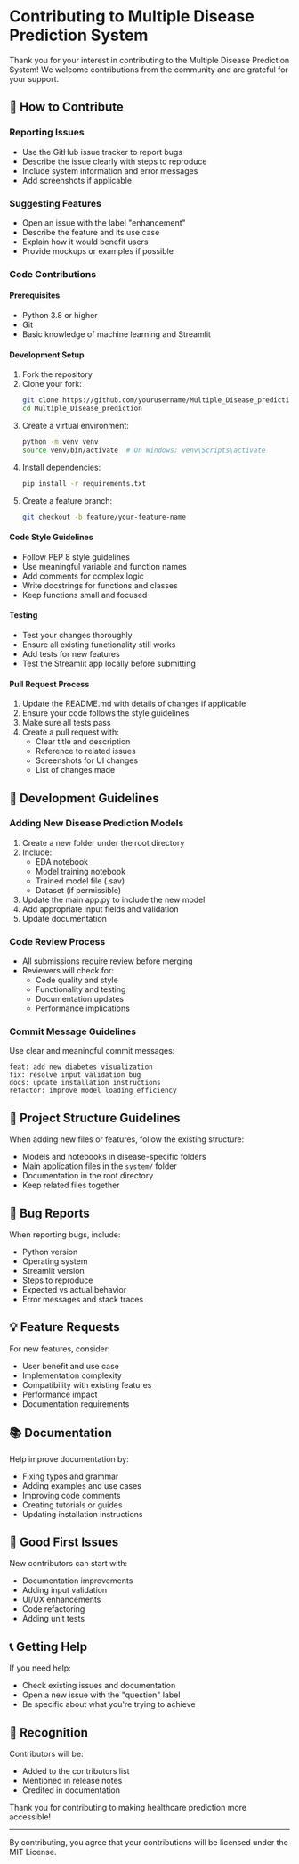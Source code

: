 # Contributing to Multiple Disease Prediction System

Thank you for your interest in contributing to the Multiple Disease Prediction System! We welcome contributions from the community and are grateful for your support.

## 🤝 How to Contribute

### Reporting Issues
- Use the GitHub issue tracker to report bugs
- Describe the issue clearly with steps to reproduce
- Include system information and error messages
- Add screenshots if applicable

### Suggesting Features
- Open an issue with the label "enhancement"
- Describe the feature and its use case
- Explain how it would benefit users
- Provide mockups or examples if possible

### Code Contributions

#### Prerequisites
- Python 3.8 or higher
- Git
- Basic knowledge of machine learning and Streamlit

#### Development Setup
1. Fork the repository
2. Clone your fork:
   ```bash
   git clone https://github.com/yourusername/Multiple_Disease_prediction.git
   cd Multiple_Disease_prediction
   ```
3. Create a virtual environment:
   ```bash
   python -m venv venv
   source venv/bin/activate  # On Windows: venv\Scripts\activate
   ```
4. Install dependencies:
   ```bash
   pip install -r requirements.txt
   ```
5. Create a feature branch:
   ```bash
   git checkout -b feature/your-feature-name
   ```

#### Code Style Guidelines
- Follow PEP 8 style guidelines
- Use meaningful variable and function names
- Add comments for complex logic
- Write docstrings for functions and classes
- Keep functions small and focused

#### Testing
- Test your changes thoroughly
- Ensure all existing functionality still works
- Add tests for new features
- Test the Streamlit app locally before submitting

#### Pull Request Process
1. Update the README.md with details of changes if applicable
2. Ensure your code follows the style guidelines
3. Make sure all tests pass
4. Create a pull request with:
   - Clear title and description
   - Reference to related issues
   - Screenshots for UI changes
   - List of changes made

## 📝 Development Guidelines

### Adding New Disease Prediction Models
1. Create a new folder under the root directory
2. Include:
   - EDA notebook
   - Model training notebook
   - Trained model file (.sav)
   - Dataset (if permissible)
3. Update the main app.py to include the new model
4. Add appropriate input fields and validation
5. Update documentation

### Code Review Process
- All submissions require review before merging
- Reviewers will check for:
  - Code quality and style
  - Functionality and testing
  - Documentation updates
  - Performance implications

### Commit Message Guidelines
Use clear and meaningful commit messages:
```
feat: add new diabetes visualization
fix: resolve input validation bug
docs: update installation instructions
refactor: improve model loading efficiency
```

## 🔧 Project Structure Guidelines

When adding new files or features, follow the existing structure:
- Models and notebooks in disease-specific folders
- Main application files in the `system/` folder
- Documentation in the root directory
- Keep related files together

## 🐛 Bug Reports

When reporting bugs, include:
- Python version
- Operating system
- Streamlit version
- Steps to reproduce
- Expected vs actual behavior
- Error messages and stack traces

## 💡 Feature Requests

For new features, consider:
- User benefit and use case
- Implementation complexity
- Compatibility with existing features
- Performance impact
- Documentation requirements

## 📚 Documentation

Help improve documentation by:
- Fixing typos and grammar
- Adding examples and use cases
- Improving code comments
- Creating tutorials or guides
- Updating installation instructions

## 🎯 Good First Issues

New contributors can start with:
- Documentation improvements
- Adding input validation
- UI/UX enhancements
- Code refactoring
- Adding unit tests

## 📞 Getting Help

If you need help:
- Check existing issues and documentation
- Open a new issue with the "question" label
- Be specific about what you're trying to achieve

## 🙏 Recognition

Contributors will be:
- Added to the contributors list
- Mentioned in release notes
- Credited in documentation

Thank you for contributing to making healthcare prediction more accessible!

---

By contributing, you agree that your contributions will be licensed under the MIT License.
